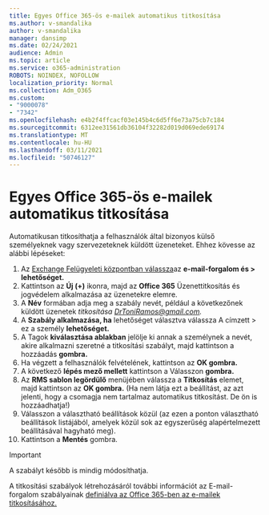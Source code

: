 ```yaml
---
title: Egyes Office 365-ös e-mailek automatikus titkosítása
ms.author: v-smandalika
author: v-smandalika
manager: dansimp
ms.date: 02/24/2021
audience: Admin
ms.topic: article
ms.service: o365-administration
ROBOTS: NOINDEX, NOFOLLOW
localization_priority: Normal
ms.collection: Adm_O365
ms.custom:
- "9000078"
- "7342"
ms.openlocfilehash: e4b2f4ffcacf03e145b4c6d5ff6e73a75cb7c184
ms.sourcegitcommit: 6312ee31561db36104f32282d019d069ede69174
ms.translationtype: MT
ms.contentlocale: hu-HU
ms.lasthandoff: 03/11/2021
ms.locfileid: "50746127"
---
```

# <a name="automatically-encrypt-certain-office-365-email-messages"></a>Egyes Office 365-ös e-mailek automatikus titkosítása

Automatikusan titkosíthatja a felhasználók által bizonyos külső személyeknek vagy szervezeteknek küldött üzeneteket. Ehhez kövesse az alábbi lépéseket:

1. Az [Exchange Felügyeleti központban válassza](https://outlook.office365.com/ecp/)az **e-mail-forgalom és > lehetőséget.** 
2. Kattintson az **Új (+)** ikonra, majd az **Office 365** Üzenettitkosítás és jogvédelem alkalmazása az üzenetekre elemre.
3. A **Név** formában adja meg a szabály nevét, például a következőnek küldött üzenetek *titkosítása DrToniRamos@gmail.com.*
4. A **Szabály alkalmazása, ha** lehetőséget választva válassza A címzett > ez a személy **lehetőséget.** 
5. A Tagok **kiválasztása ablakban** jelölje ki annak a személynek a nevét, akire alkalmazni szeretné a titkosítási szabályt, majd kattintson a hozzáadás **gombra.** 
6. Ha végzett a felhasználók felvételének, kattintson az **OK gombra.**
7. A következő **lépés mező mellett** kattintson a Válasszon **gombra.** 
8. Az **RMS sablon legördülő** menüjében válassza a **Titkosítás** elemet, majd kattintson az **OK gombra.** (Ha nem látja ezt a beállítást, az azt jelenti, hogy a csomagja nem tartalmaz automatikus titkosítást. De ön is hozzáadhatja!)
9. Válasszon a választható beállítások közül (az ezen a ponton választható beállítások listájából, amelyek közül sok az egyszerűség alapértelmezett beállításával hagyható meg).
10. Kattintson a **Mentés** gombra.

> [!IMPORTANT]
> A szabályt később is mindig módosíthatja.

A titkosítási szabályok létrehozásáról további információt az E-mail-forgalom szabályainak [definiálva az Office 365-ben az e-mailek titkosításához.](https://docs.microsoft.com/microsoft-365/compliance/define-mail-flow-rules-to-encrypt-email)

